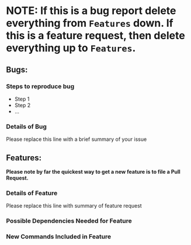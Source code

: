# NOTE: If this is a bug report delete everything from `Features` down. If this is a feature request, then delete everything up to `Features`.

## Bugs:
### Steps to reproduce bug

 - Step 1
 - Step 2
 - ...

 ### Details of Bug
Please replace this line with a brief summary of your issue

## Features:

**Please note by far the quickest way to get a new feature is to file a Pull Request.**

### Details of Feature
Please replace this line with summary of feature request

### Possible Dependencies Needed for Feature

### New Commands Included in Feature